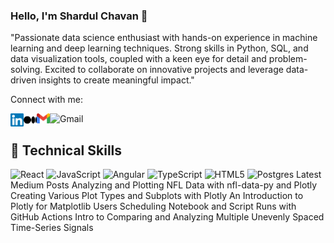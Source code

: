 
### Hello, I'm Shardul Chavan 👋
"Passionate data science enthusiast with hands-on experience in machine learning and deep learning techniques. Strong skills in Python, SQL, and data visualization tools, coupled with a keen eye for detail and problem-solving. Excited to collaborate on innovative projects and leverage data-driven insights to create meaningful impact."


Connect with me:

<a href="https://www.linkedin.com/in/shardulchavan36/"><img align="left" src="https://raw.githubusercontent.com/shardulchavan/shardulchavan/main/Images/linkedin.svg" alt="icon | LinkedIn" width="21px"/></a>

<a href="https://medium.com/@chavan.shardul360"><img align="left" src="https://raw.githubusercontent.com/shardulchavan/shardulchavan/main/Images/medium-icon-svgrepo-com.svg" alt="icon | Medium" width="21px"/></a>

<a href="chavan.shardul360@gmail.com"><img align="left" src="https://raw.githubusercontent.com/shardulchavan/shardulchavan/main/Images/Gmail_icon_(2020).svg" alt="icon | Gmail" width="21px"/></a>

<img alt="Gmail" src="https://img.shields.io/badge/Gmail-D14836?style=for-the-badge&logo=gmail&logoColor=white" ref="chavan.shardul360@gmail.com"/>
 
## 💼 Technical Skills

![React](https://img.shields.io/badge/react-%2320232a.svg?style=for-the-badge&logo=react&logoColor=%2361DAFB)
![JavaScript](https://img.shields.io/badge/javascript-%23323330.svg?style=for-the-badge&logo=javascript&logoColor=%23F7DF1E)
![Angular](https://img.shields.io/badge/angular-%23DD0031.svg?style=for-the-badge&logo=angular&logoColor=white)
![TypeScript](https://img.shields.io/badge/typescript-%23007ACC.svg?style=for-the-badge&logo=typescript&logoColor=white)
![HTML5](https://img.shields.io/badge/html5-%23E34F26.svg?style=for-the-badge&logo=html5&logoColor=white)
![Postgres](https://img.shields.io/badge/postgres-%23316192.svg?style=for-the-badge&logo=postgresql&logoColor=white)
Latest Medium Posts
Analyzing and Plotting NFL Data with nfl-data-py and Plotly
Creating Various Plot Types and Subplots with Plotly
An Introduction to Plotly for Matplotlib Users
Scheduling Notebook and Script Runs with GitHub Actions
Intro to Comparing and Analyzing Multiple Unevenly Spaced Time-Series Signals



<!--
**shardulchavan/shardulchavan** is a ✨ _special_ ✨ repository because its `README.md` (this file) appears on your GitHub profile.

Here are some ideas to get you started:

- 🔭 I’m currently working on ...
- 🌱 I’m currently learning ...
- 👯 I’m looking to collaborate on ...
- 🤔 I’m looking for help with ...
- 💬 Ask me about ...
- 📫 How to reach me: ...
- 😄 Pronouns: ...
- ⚡ Fun fact: ...
-->
